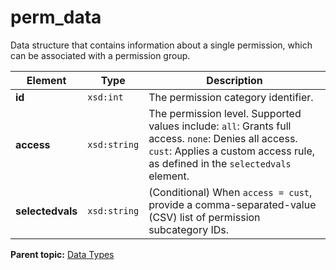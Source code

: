 # perm\_data

Data structure that contains information about a single permission, which can be associated with a permission group.

|Element|Type|Description|
|-------|----|-----------|
|**id** |`xsd:int` | The permission category identifier. |
|**access** |`xsd:string` | The permission level. Supported values include: `all`: Grants full access. `none`: Denies all access. `cust`: Applies a custom access rule, as defined in the `selectedvals` element. |
|**selectedvals** |`xsd:string` | \(Conditional\) When `access = cust`, provide a comma-separated-value \(CSV\) list of permission subcategory IDs. |

**Parent topic:** [Data Types](../data_types/c_datatypes.md)

